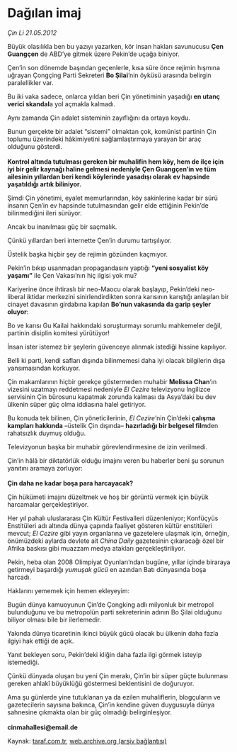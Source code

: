 # Dağılan imaj

*Çin Li 21.05.2012*

<div class="yazi"><p>Büyük olasılıkla ben bu yazıyı yazarken, kör insan hakları savunucusu <b>Çen Guangçen</b> de ABD’ye gitmek üzere Pekin’de uçağa biniyor.</p>
<p>Çen’in son dönemde başından geçenlerle, kısa süre önce rejimin hışmına uğrayan Çongçing Parti Sekreteri <b>Bo Şilai</b>’nin öyküsü arasında belirgin paralellikler var.</p>
<p>Bu iki vaka sadece, onlarca yıldan beri Çin yönetiminin yaşadığı <b>en utanç verici skandal</b>a yol açmakla kalmadı.</p>
<p>Aynı zamanda Çin adalet sisteminin zayıflığını da ortaya koydu.</p>
<p>Bunun gerçekte bir adalet “sistemi” olmaktan çok, komünist partinin Çin toplumu üzerindeki hâkimiyetini sağlamlaştırmaya yarayan bir araç olduğunu gösterdi.<br/><br/><b>Kontrol altında tutulması gereken bir muhalifin hem köy, hem de ilçe için iyi bir gelir kaynağı haline gelmesi nedeniyle Çen Guangçen’in ve tüm ailesinin yıllardan beri kendi köylerinde yasadışı olarak ev hapsinde yaşatıldığı artık biliniyor.</b></p>
<p>Şimdi Çin yönetimi, eyalet memurlarından, köy sakinlerine kadar bir sürü insanın Çen’in ev hapsinde tutulmasından gelir elde ettiğinin Pekin’de bilinmediğini ileri sürüyor.</p>
<p>Ancak bu inanılması güç bir saçmalık.</p>
<p>Çünkü yıllardan beri internette Çen’in durumu tartışılıyor.</p>
<p>Üstelik başka hiçbir şey de rejimin gözünden kaçmıyor.</p>
<p>Pekin’in bıkıp usanmadan propagandasını yaptığı <b>“yeni sosyalist köy yaşamı”</b> ile Çen Vakası’nın hiç ilgisi yok mu?</p>
<p>Kariyerine önce ihtiraslı bir neo-Maocu olarak başlayıp, Pekin’deki neo-liberal iktidar merkezini sinirlendirdikten sonra karısının karıştığı anlaşılan bir cinayet davasının girdabına kapılan <b>Bo’nun vakasında da garip şeyler oluyor</b>:</p>
<p>Bo ve karısı Gu Kailai hakkındaki soruşturmayı sorumlu mahkemeler değil, partinin disiplin komitesi yürütüyor!</p>
<p>İnsan ister istemez bir şeylerin güvenceye alınmak istediği hissine kapılıyor.</p>
<p>Belli ki parti, kendi safları dışında bilinmemesi daha iyi olacak bilgilerin dışa yansımasından korkuyor.</p>
<p>Çin makamlarının hiçbir gerekçe göstermeden muhabir <b>Melissa Chan</b>’ın vizesini uzatmayı reddetmesi nedeniyle <i>El Cezire</i> televizyonu İngilizce servisinin Çin bürosunu kapatmak zorunda kalması da Asya’daki bu dev ülkenin süper güç olma iddiasına halel getiriyor.</p>
<p>Bu konuda tek bilinen, Çin yöneticilerinin, <i>El Cezire</i>’nin Çin’deki <b>çalışma kampları hakkında</b> –üstelik Çin dışında– <b>hazırladığı bir belgesel film</b>den rahatsızlık duymuş olduğu.</p>
<p>Televizyonun başka bir muhabir görevlendirmesine de izin verilmedi.</p>
<p>Çin’in hâlâ bir diktatörlük olduğu imajını veren bu haberler beni şu sorunun yanıtını aramaya zorluyor:<br/><br/><b>Çin daha ne kadar boşa para harcayacak?</b></p>
<p>Çin hükümeti imajını düzeltmek ve hoş bir görüntü vermek için büyük harcamalar gerçekleştiriyor.</p>
<p>Her yıl pahalı uluslararası Çin Kültür Festivalleri düzenleniyor; Konfüçyüs Enstitüleri adı altında dünya çapında faaliyet gösteren kültür enstitüleri mevcut; <i>El Cezire</i> gibi yayın organlarına ve gazetelere ulaşmak için, örneğin, önümüzdeki aylarda devlete ait <i>China Daily</i> gazetesinin çıkaracağı özel bir Afrika baskısı gibi muazzam medya atakları gerçekleştiriliyor.</p>
<p>Pekin, heba olan 2008 Olimpiyat Oyunları’ndan bugüne, yıllar içinde biraraya getirmeyi başardığı <i>yumuşak gücü</i> en azından Batı dünyasında boşa harcadı.</p>
<p>Haklarını yememek için hemen ekleyeyim:</p>
<p>Bugün dünya kamuoyunun Çin’de Çongking adlı milyonluk bir metropol bulunduğunu ve bu metropolün parti sekreterinin adının Bo Şilai olduğunu biliyor olması bile bir ilerlemedir.</p>
<p>Yakında dünya ticaretinin ikinci büyük gücü olacak bu ülkenin daha fazla ilgiyi hak ettiği de açık.</p>
<p>Yanıt bekleyen soru, Pekin’deki kliğin daha fazla ilgi görmek isteyip istemediği.</p>
<p>Çünkü dünyada oluşan bu yeni Çin merakı, Çin’in bir süper güçte bulunması gereken ahlakî büyüklüğü göstermesi beklentisini de doğuruyor.</p>
<p>Ama şu günlerde yine tutuklanan ya da ezilen muhaliflerin, blogçuların ve gazetecilerin sayısına bakınca, Çin’in kendine güven duygusuyla dünya sahnesine çıkmakta olan bir güç olmadığı belirginleşiyor.<br/><br/><b>cinmahallesi@email.de</b></p>
</div>

Kaynak: [taraf.com.tr](http://www.taraf.com.tr/cin-li/makale-dagilan-imaj.htm), [web.archive.org (arşiv bağlantısı)](http://web.archive.org/web/20131107142101/http://www.taraf.com.tr/cin-li/makale-dagilan-imaj.htm)
